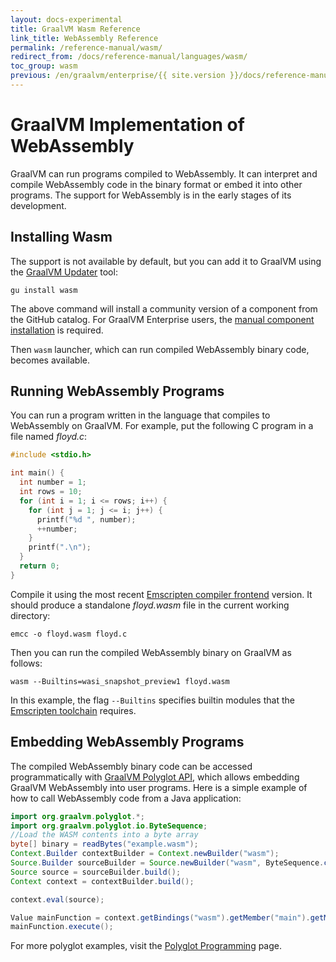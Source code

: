 ```yaml
---
layout: docs-experimental
title: GraalVM Wasm Reference
link_title: WebAssembly Reference
permalink: /reference-manual/wasm/
redirect_from: /docs/reference-manual/languages/wasm/
toc_group: wasm
previous: /en/graalvm/enterprise/{{ site.version }}/docs/reference-manual/ruby/
---
```


# GraalVM Implementation of WebAssembly

GraalVM can run programs compiled to WebAssembly. It can interpret and compile
WebAssembly code in the binary format or embed it into other programs.
The support for WebAssembly is in the early stages of its development.

## Installing Wasm

The support is not available by default, but you can add it to GraalVM using the [GraalVM Updater](/reference-manual/graalvm-updater/) tool:
```shell
gu install wasm
```
The above command will install a community version of a component from the GitHub catalog.
For GraalVM Enterprise users, the [manual component installation](https://www.graalvm.org/docs/reference-manual/gu/#component-installation) is required.

Then `wasm` launcher, which can run compiled WebAssembly binary code, becomes available.

## Running WebAssembly Programs

You can run a program written in the language that compiles to WebAssembly on GraalVM.
For example, put the following C program in a file named _floyd.c_:
```c
#include <stdio.h>

int main() {
  int number = 1;
  int rows = 10;
  for (int i = 1; i <= rows; i++) {
    for (int j = 1; j <= i; j++) {
      printf("%d ", number);
      ++number;
    }
    printf(".\n");
  }
  return 0;
}
```

Compile it using the most recent [Emscripten compiler frontend](https://emscripten.org/docs/tools_reference/emcc.html) version. It should produce a standalone _floyd.wasm_ file in the current working directory:
```shell
emcc -o floyd.wasm floyd.c
```

Then you can run the compiled WebAssembly binary on GraalVM as follows:
```shell
wasm --Builtins=wasi_snapshot_preview1 floyd.wasm
```

In this example, the flag `--Builtins` specifies builtin modules that the [Emscripten toolchain](https://emscripten.org/index.html) requires.

## Embedding WebAssembly Programs

The compiled WebAssembly binary code can be accessed programmatically with [GraalVM Polyglot API](https://www.graalvm.org/sdk/javadoc/org/graalvm/polyglot/package-summary.html), which allows embedding GraalVM WebAssembly into user programs. Here is a simple example of how to call WebAssembly code from a Java application:

```java
import org.graalvm.polyglot.*;
import org.graalvm.polyglot.io.ByteSequence;
//Load the WASM contents into a byte array
byte[] binary = readBytes("example.wasm");
Context.Builder contextBuilder = Context.newBuilder("wasm");
Source.Builder sourceBuilder = Source.newBuilder("wasm", ByteSequence.create(binary), "example");
Source source = sourceBuilder.build();
Context context = contextBuilder.build();

context.eval(source);

Value mainFunction = context.getBindings("wasm").getMember("main").getMember("_start");
mainFunction.execute();
```

For more polyglot examples, visit the [Polyglot Programming](/docs/reference-manual/polyglot-programming/) page.
